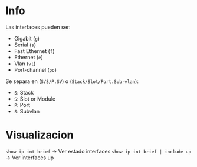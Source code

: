 # Info
Las interfaces pueden ser:
- Gigabit (`g`)
- Serial (`s`)
- Fast Ethernet (`f`)
- Ethernet (`e`)
- Vlan (`vl`)
- Port-channel (`po`)

Se separa en (`S/S/P.SV`) o (`Stack/Slot/Port.Sub-vlan`):
- `S`: Stack
- `S`: Slot or Module
- `P`: Port
- `S`: Subvlan

# Visualizacion
`show ip int brief` -> Ver estado interfaces
`show ip int brief | include up` -> Ver interfaces up
